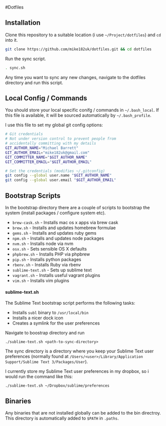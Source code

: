 #Dotfiles

## Installation

Clone this repository to a suitable location (i use `~/Project/dotfiles`) and `cd` into it.

```bash
git clone https://github.com/mike182uk/dotfiles.git && cd dotfiles
```

Run the sync script.

```bash
. sync.sh
```

Any time you want to sync any new changes, navigate to the dotfiles directory and run this script.

## Local Config / Commands

You should store your local specific conifg / commands in `~/.bash_local`. If this file is available, it will be sourced automatically by `~/.bash_profile`.

I use this file to set my global git config options:

```bash
# Git credentials
# Not under version control to prevent people from
# accidentally committing with my details
GIT_AUTHOR_NAME="Michael Barrett"
GIT_AUTHOR_EMAIL="mike182uk@gmail.com"
GIT_COMMITTER_NAME="$GIT_AUTHOR_NAME"
GIT_COMMITTER_EMAIL="$GIT_AUTHOR_EMAIL"

# Set the credentials (modifies ~/.gitconfig)
git config --global user.name "$GIT_AUTHOR_NAME"
git config --global user.email "$GIT_AUTHOR_EMAIL"
```

## Bootstrap Scripts

In the bootstrap directory there are a couple of scripts to bootstrap the system (install packages / configure system etc).

- `brew-cask.sh` - Installs mac os x apps via brew cask
- `brew.sh` - Installs and updates homebrew formulae
- `gems.sh` - Installs and updates ruby gems
- `npm.sh` - Installs and updates node packages
- `nvm.sh` - Installs node via nvm
- `osx.sh` - Sets sensible OS X defaults
- `phpbrew.sh` - Installs PHP via phpbrew
- `pip.sh` - Installs python packages
- `rbenv.sh` - Installs Ruby via rbenv
- `sublime-text.sh` - Sets up sublime text
- `vagrant.sh` - Installs useful vagrant plugins
- `vim.sh` - Installs vim plugins

#### sublime-text.sh

The Sublime Text bootstrap script performs the following tasks:

- Installs `subl` binary to `/usr/local/bin`
- Installs a nicer dock icon
- Creates a symlink for the user preferences

Navigate to boostrap directory and run

```
./sublime-text.sh <path-to-sync-directory>
```

The sync directory is a directory where you keep your Sublime Text user preferences (normally found at `/Users/<user>/Library/Application Support/Sublime Text 3/Packages/User`).

I currently store my Sublime Text user preferences in my dropbox, so i would run the command like this:

```
./sublime-text.sh ~/Dropbox/sublime/preferences
```

## Binaries
Any binaries that are not installed globally can be added to the bin directroy. This directory is automatically added to `$PATH` in `.paths`.

